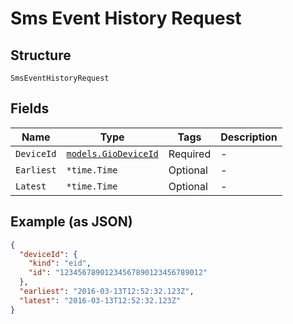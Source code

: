 
# Sms Event History Request

## Structure

`SmsEventHistoryRequest`

## Fields

| Name | Type | Tags | Description |
|  --- | --- | --- | --- |
| `DeviceId` | [`models.GioDeviceId`](../../doc/models/gio-device-id.md) | Required | - |
| `Earliest` | `*time.Time` | Optional | - |
| `Latest` | `*time.Time` | Optional | - |

## Example (as JSON)

```json
{
  "deviceId": {
    "kind": "eid",
    "id": "12345678901234567890123456789012"
  },
  "earliest": "2016-03-13T12:52:32.123Z",
  "latest": "2016-03-13T12:52:32.123Z"
}
```

